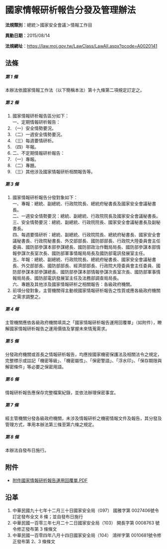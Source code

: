 # 國家情報研析報告分發及管理辦法


**法規類別**：總統＞國家安全會議＞情報工作目

**異動日期**：2015/08/14  

**法規網址**：https://law.moj.gov.tw/LawClass/LawAll.aspx?pcode=A0020141



## 法條
##### 第 1 條
本辦法依國家情報工作法（以下簡稱本法）第十九條第二項規定訂定之。

##### 第 2 條
1. 國家情報研析報告區分如下：  
一、定期情報研析報告：
1. （一）安全情勢要況。
1. （二）一週安全情勢要況。
1. （三）每週要情研析。
1. （四）年報。
1. 二、不定期情報研析報告：
1. （一）專報。
1. （二）專題。
1. （三）其他涉及國家情報研析相關報告等。

##### 第 3 條
1. 國家情報研析報告分發對象如下：  
一、專報：總統、副總統、行政院院長、總統府秘書長及國家安全會議秘書長。  
二、一週安全情勢要況：總統、副總統、行政院院長及國家安全會議秘書長。  
三、安全情勢要況：總統、副總統、行政院院長、國家安全會議秘書長及副秘書長。  
四、每週要情研析：總統、副總統、行政院院長、總統府秘書長、國家安全會議秘書長、行政院秘書長、外交部部長、國防部部長、行政院大陸委員會主任委員、國防部參謀本部參謀總長、國防部政治作戰局局長、國防部參謀本部情報參謀次長室次長、國防部軍事情報局局長及國防部電訊發展室主任。  
五、年報：總統、副總統、行政院院長、總統府秘書長、國家安全會議秘書長、外交部部長、國防部部長、經濟部部長、行政院大陸委員會主任委員、國防部參謀本部參謀總長、國防部參謀本部情報參謀次長室次長、國防部軍事情報局局長、國防部電訊發展室主任及法務部調查局局長。  
六、專題及其他涉及國家情報研析之相關報告：各級政府機關。
1. 前項分發對象，主管機關得主動視國家情報研析報告之性質或應各級政府機關之需求調整之。

##### 第 4 條
主管機關應依各級政府機關填具之「國家情報研析報告運用回覆單」（如附件），瞭解國家情報研析報告之運用價值及掌握未來情蒐需求。

##### 第 5 條
分發政府機關或首長之情報研析報告，均應按國家機密保護法及相關法令之規定，完整標示或註記「機密等級」、「機密屬性」、「保密警語」、「浮水印」、「保存期限與解密條件」等必要之保密用語。

##### 第 6 條
情報研析報告應保存完整檔案紀錄，並依法辦理保密事宜。

##### 第 7 條
經主管機關分發各級政府機關，未涉及情報研析之機密情報文件及報告，其分發及管理方式，準用本辦法第三條至第六條之規定。

##### 第 8 條
本辦法自發布日施行。
## 附件
* [附件國家情報研析報告運用回覆單.PDF](https://law.moj.gov.tw/LawClass/LawGetFile.ashx?FileId=0000061318)
## 沿革
1. 中華民國九十七年十二月三十日國家安全局（097） 國雅字第 0027406號令訂定發布全文 8  條；並自發布日施行
1. 中華民國一百零三年七月二十二日國家安全局（103） 開長字第 0008763  號令修正發布第 3  條條文
1. 中華民國一百零四年八月十四日國家安全局（104） 鴻祥字第 0010681號令修正發布第 2、3 條條文
